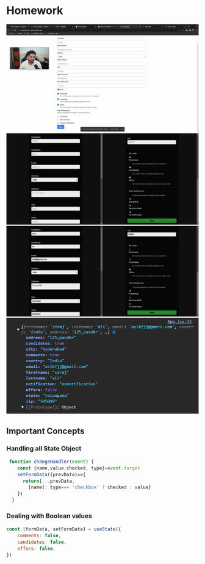 # Homework 
<img src='./src/assets/Screenshot 2024-11-06 112018.png' />
<img src='./src/assets/Screenshot 2024-11-07 190329.png' />

<img src='./src/assets/Screenshot 2024-11-07 190559.png' />
<img src='./src/assets/Screenshot 2024-11-07 191017.png' />


## Important Concepts

### Handling all State Object

```jsx
 function changeHandler(event) {
    const {name,value,checked, type}=event.target
    setFormData((prevData)=>{
      return{...prevData,
        [name]: type=== 'checkbox' ? checked : value}
    })
  }
```
### Dealing with Boolean values
```jsx
const [formData, setFormData] = useState({
    comments: false,
    candidates: false,
    offers: false,
})
```
